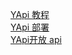 [YApi 教程](https://hellosean1025.github.io/yapi/documents/index.html)  
[YApi 部署](https://hellosean1025.github.io/yapi/devops/index.html)  
[YApi开放 api](https://hellosean1025.github.io/yapi/openapi.html)  